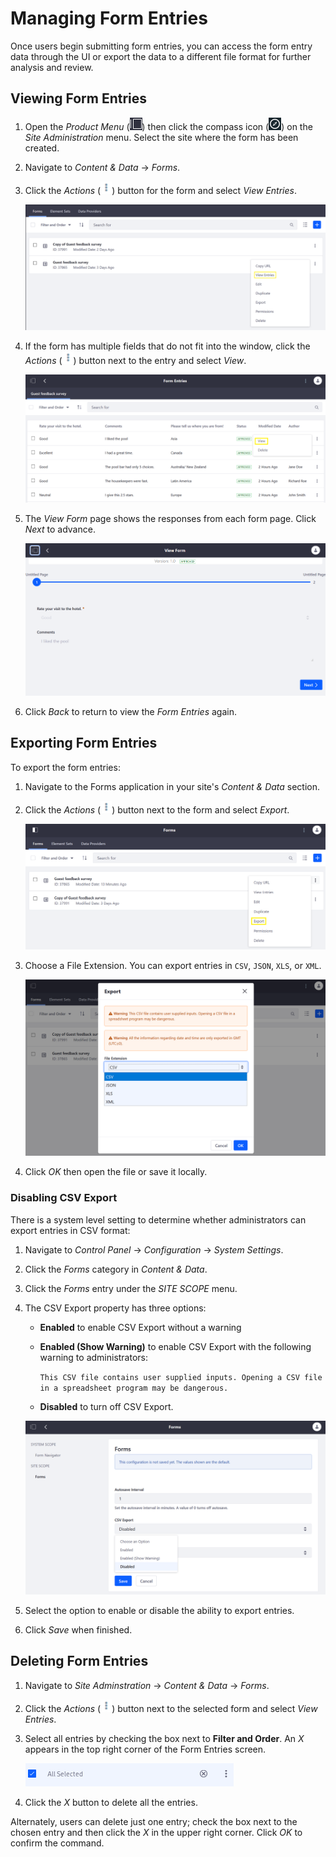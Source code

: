 # Managing Form Entries

Once users begin submitting form entries, you can access the form entry data through the UI or export the data to a different file format for further analysis and review.

## Viewing Form Entries

1. Open the _Product Menu_ (![Product Menu](../../../images/icon-product-menu.png)) then click the compass icon (![Compass](../../../images/icon-compass.png)) on the _Site Administration_ menu. Select the site where the form has been created.
1. Navigate to _Content & Data_ &rarr; _Forms_.
1. Click the _Actions_ (![Actions](../../../images/icon-actions.png)) button for the form and select _View Entries_.

    ![You can view the entries right in the Forms application. ](./managing-form-entries/images/01.png)

1. If the form has multiple fields that do not fit into the window, click the *Actions* (![Actions](../../../images/icon-actions.png)) button next to the entry and select *View*.

    ![You can view a single entry right in the Forms application.](./managing-form-entries/images/02.png)

1. The _View Form_ page shows the responses from each form page. Click *Next* to advance.

    ![Viewing individual responses in the Forms application.](./managing-form-entries/images/03.png)

1. Click _Back_ to return to view the _Form Entries_ again.

## Exporting Form Entries

To export the form entries:

1. Navigate to the Forms application in your site's _Content & Data_ section.
1. Click the *Actions* (![Actions](../../../images/icon-actions.png)) button next to the form and select *Export*.

    ![Exporting the form entries](./managing-form-entries/images/04.png)

1. Choose a File Extension. You can export entries in `CSV`, `JSON`, `XLS`, or `XML`.

    ![Select the file type](./managing-form-entries/images/05.png)

1. Click *OK* then open the file or save it locally.

### Disabling CSV Export

There is a system level setting to determine whether administrators can export entries in CSV format:

1. Navigate to _Control Panel_ &rarr; _Configuration_ &rarr; _System Settings_.
1. Click the _Forms_ category in _Content & Data_.
1. Click the _Forms_ entry under the _SITE SCOPE_ menu.
1. The CSV Export property has three options:

    * **Enabled** to enable CSV Export without a warning
    * **Enabled (Show Warning)** to enable CSV Export with the following warning to administrators:

        `This CSV file contains user supplied inputs. Opening a CSV file in a spreadsheet program may be dangerous.`

    * **Disabled** to turn off CSV Export.

   ![Configuring the export function](./managing-form-entries/images/06.png)

1. Select the option to enable or disable the ability to export entries.
1. Click _Save_ when finished.

## Deleting Form Entries

1. Navigate to _Site Adminstration_ &rarr; _Content & Data_ &rarr; _Forms_.
1. Click the _Actions_ (![Actions](../../../images/icon-actions.png)) button next to the selected form and select _View Entries_.
1. Select all entries by checking the box next to **Filter and Order**. An _X_ appears in the top right corner of the Form Entries screen.

    ![Delete all form entries in one fell swoop.](./managing-form-entries/images/07.png)

1. Click the _X_ button to delete all the entries.

Alternately, users can delete just one entry; check the box next to the chosen entry and then click the _X_ in the upper right corner. Click _OK_ to confirm the command.

<!-- Removed this information because it really doesn't belong in an article titled, "Managing Form Entries". Export/Import does more than just manage entries - it handles Forms and Forms Application Configurations.

## Additional Information

```note::
   The Forms application itself has an Import/Export window accessible from the application's Configuration menu. This is how you import and export the application configuration and its data (forms and form entries). The file format for this type of import and export is a LAR file.
```

![Exporting Form contents as a LAR](./managing-form-entries/images/08.png)

For more information, see the article on [importing and exporting application content](https://help.liferay.com/hc/articles/360029132551-Importing-Exporting-Sites-and-Content). -->
